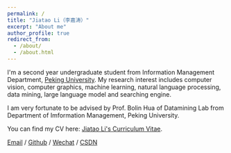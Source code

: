 ```yaml
---
permalink: /
title: "Jiatao Li（李嘉涛）"
excerpt: "About me"
author_profile: true
redirect_from: 
  - /about/
  - /about.html
---
```


I'm a second year undergraduate student from Information Management Department, [Peking University](https://www.pku.edu.cn/). My research interest includes computer vision, computer graphics, machine learning, natural language processing, data mining, large language model and searching engine.

I am very fortunate to be advised by Prof. Bolin Hua of Datamining Lab from Department of Imformation Management, Peking University. 

You can find my CV here: [Jiatao Li's Curriculum Vitae](../assets/Curriculum_Vitae.pdf).

[Email](mailto:2200016651@stu.pku.edu.cn) / [Github](https://github.com/leejamesss) / [Wechat](../images/wechat.jpg) / [CSDN](https://blog.csdn.net/m0_72410588?spm=1000.2115.3001.5343)

